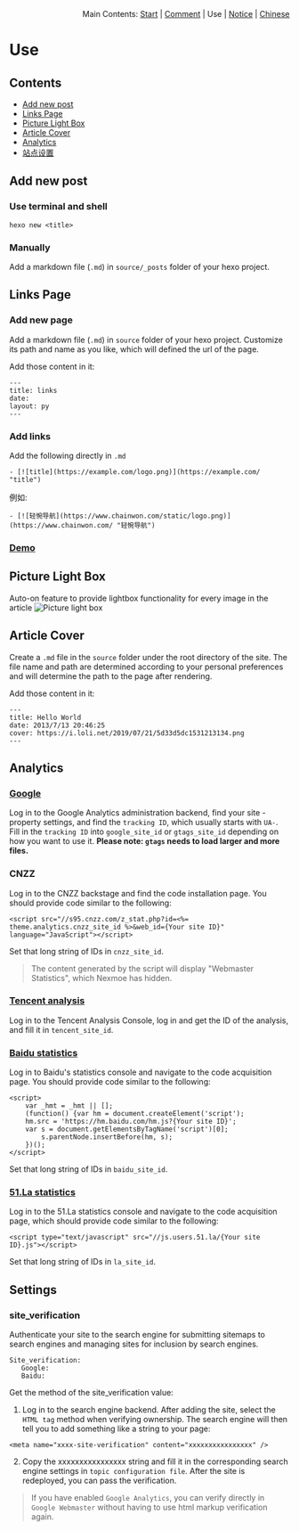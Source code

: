 <div align="right">Main Contents: <a title="Start" href="https://github.com/nexmoe/hexo-theme-nexmoe/blob/master/WIKI/en/start.md">Start</a> | <a title="Comment" href="https://github.com/nexmoe/hexo-theme-nexmoe/blob/master/WIKI/en/comment.md">Comment</a> | Use | <a title="Notice" href="https://github.com/nexmoe/hexo-theme-nexmoe/blob/master/WIKI/en/notice.md">Notice</a> | <a title="Chinese" href="https://github.com/nexmoe/hexo-theme-nexmoe/blob/master/WIKI/use.md">Chinese</a></div>

# Use

## Contents

- [Add new post](#Add%20new%20post)
- [Links Page](#Links%20Page)
- [Picture Light Box](#Picture%20Light%20Box)
- [Article Cover](#Article%20Cover)
- [Analytics](#Analytics)
- [站点设置](#Settings)

## Add new post

### Use terminal and shell
```
hexo new <title>
```
### Manually

Add a markdown file (`.md`) in `source/_posts` folder of your hexo project.

## Links Page

### Add new page
Add a markdown file (`.md`) in `source` folder of your hexo project. Customize its path and name as you like, which will defined the url of the page.

Add those content in it:
```
---
title: links
date:
layout: py
---
```

### Add links

Add the following directly in `.md`
```
- [![title](https://example.com/logo.png)](https://example.com/ "title")
```
例如:
```
- [![轻惋导航](https://www.chainwon.com/static/logo.png)](https://www.chainwon.com/ "轻惋导航")
```
### [Demo](https://nexmoe.com/PY.html)

## Picture Light Box

Auto-on feature to provide lightbox functionality for every image in the article
![Picture light box](https://nexmoe.com/images/pasted-4.png "Picture light box")

## Article Cover

Create a `.md` file in the `source` folder under the root directory of the site. The file name and path are determined according to your personal preferences and will determine the path to the page after rendering.

Add those content in it:
```
---
title: Hello World
date: 2013/7/13 20:46:25
cover: https://i.loli.net/2019/07/21/5d33d5dc1531213134.png
---
```

## Analytics

### [Google](https://analytics.google.com)

Log in to the Google Analytics administration backend, find your site - property settings, and find the `tracking ID`, which usually starts with `UA-`.
Fill in the `tracking ID` into `google_site_id` or `gtags_site_id` depending on how you want to use it.
**Please note: `gtags` needs to load larger and more files.**

### CNZZ

Log in to the CNZZ backstage and find the code installation page. You should provide code similar to the following:
```
<script src="//s95.cnzz.com/z_stat.php?id=<%= theme.analytics.cnzz_site_id %>&web_id={Your site ID}" language="JavaScript"></script>
```
Set that long string of IDs in `cnzz_site_id`.

>The content generated by the script will display "Webmaster Statistics", which Nexmoe has hidden.

### [Tencent analysis](http://ta.qq.com)

Log in to the Tencent Analysis Console, log in and get the ID of the analysis, and fill it in `tencent_site_id`.

### [Baidu statistics](http://tongji.baidu.com/)

Log in to Baidu's statistics console and navigate to the code acquisition page. You should provide code similar to the following:
```
<script>
    var _hmt = _hmt || [];
    (function() {var hm = document.createElement('script');
    hm.src = 'https://hm.baidu.com/hm.js?{Your site ID}';
    var s = document.getElementsByTagName('script')[0];
        s.parentNode.insertBefore(hm, s);
    })();
</script>
```
Set that long string of IDs in `baidu_site_id`.

### [51.La statistics](https://www.51.la/)

Log in to the 51.La statistics console and navigate to the code acquisition page, which should provide code similar to the following:
```
<script type="text/javascript" src="//js.users.51.la/{Your site ID}.js"></script>
```
Set that long string of IDs in `la_site_id`.

## Settings

### site_verification

Authenticate your site to the search engine for submitting sitemaps to search engines and managing sites for inclusion by search engines.
```
Site_verification:
   Google:
   Baidu:
```

Get the method of the site_verification value:

1. Log in to the search engine backend. After adding the site, select the `HTML tag` method when verifying ownership. The search engine will then tell you to add something like a string to your page:
```
<meta name="xxxx-site-verification" content="xxxxxxxxxxxxxxxx" />
```
2. Copy the xxxxxxxxxxxxxxxx string and fill it in the corresponding search engine settings in `topic configuration file`. After the site is redeployed, you can pass the verification.

> If you have enabled `Google Analytics`, you can verify directly in `Google Webmaster` without having to use html markup verification again.